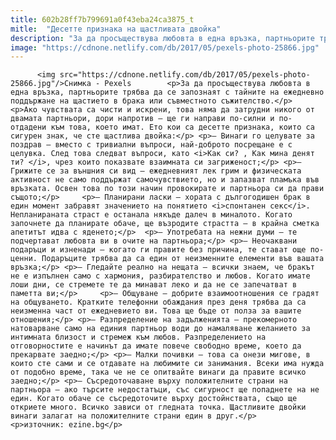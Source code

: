 ```yaml
---
title: 602b28ff7b799691a0f43eba24ca3875_t
mitle:  "Десетте признака на щастливата двойка"
description: "За да просъществува любовта в една връзка, партньорите трябва да се запознаят с тайните на ежедневно поддържане на щастието в брака или съвместното съжителство. Ако чувствата са чисти и искрени, това няма да затрудни никого от двамата партньори, дори напротив – ще ги направи по-силни и по-отдадени към това, което имат. Ето кои са десетте …"
image: "https://cdnone.netlify.com/db/2017/05/pexels-photo-25866.jpg"
---
```


          <img src="https://cdnone.netlify.com/db/2017/05/pexels-photo-25866.jpg"/>Снимка - Pexels        <p>За да просъществува любовта в една връзка, партньорите трябва да се запознаят с тайните на ежедневно поддържане на щастието в брака или съвместното съжителство.</p>  <p>Ако чувствата са чисти и искрени, това няма да затрудни никого от двамата партньори, дори напротив – ще ги направи по-силни и по-отдадени към това, което имат. Ето кои са десетте признака, които са сигурен знак, че сте щастлива двойка:</p> <p>– Винаги го целувате за поздрав – вместо с тривиални въпроси, най-доброто посрещане е с целувка. След това следват въпроси, като <i>Как си? , Как мина денят ти? </i>, чрез които показвате взаимната си загриженост;</p> <p>– Грижите се за външния си вид – ежедневният лек грим и физическата активност не само поддържат самочувствието, но и запазват пламъка във връзката. Освен това по този начин провокирате и партньора си да прави същото;</p>     <p>– Планирани ласки – хората с дългогодишен брак в един момент забравят значението на понятието <i>спонтанен секс</i>. Непланираната страст е останала някъде далеч в миналото. Когато започнете да планирате обаче, ще възродите страстта – в крайна сметка апетитът идва с яденето;</p>  <p>– Употребата на нежни думи – те подчертават любовта ви в очите на партньора;</p> <p>– Неочаквани подаръци и изненади – когато ги правите без причина, те стават още по-ценни. Подаръците трябва да са един от неизменните елементи във вашата връзка;</p> <p>– Гледайте реално на нещата – всички знаем, че бракът не е изпълнен само с хармония, разбирателство и любов. Когато имате лоши дни, се стремете те да минават леко и да не се запечатват в паметта ви;</p>     <p>– Общуване – добрите взаимоотношения се градят на общуването. Кратките телефонни обаждания през деня трябва да са неизменна част от ежедневието ви. Това ще бъде от полза за вашите отношения;</p> <p>– Разпределение на задълженията – прекомерното натоварване само на единия партньор води до намаляване желанието за интимната близост и стремеж към любов. Разпределението на отговорностите е начинът да имате повече свободно време, което да прекарвате заедно;</p> <p>– Малки почивки – това са онези мигове, в които сте сами и се отдавате на любимите си занимания. Всеки има нужда от подобно време, така че не се опитвайте винаги да правите всичко заедно;</p> <p>– Съсредоточаване върху положителните страни на партньора – ако търсите недостатъци, със сигурност ще попаднете на не един. Когато обаче се съсредоточите върху достойнствата, също ще откриете много. Всичко зависи от гледната точка. Щастливите двойки винаги залагат на положителните страни един в друг.</p> <p>източник: ezine.bg</p>        